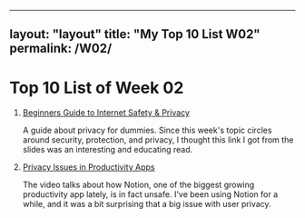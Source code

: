 
---
layout: "layout"
title: "My Top 10 List W02"
permalink: /W02/
---
# Top 10 List of Week 02

1. [Beginners Guide to Internet Safety & Privacy](https://choosetoencrypt.com/privacy/complete-beginners-guide-to-internet-safety-privacy/)

    A guide about privacy for dummies. Since this week's topic circles around security, protection, and privacy, I thought this link I got from the slides was an interesting and educating read. 

2. [Privacy Issues in Productivity Apps](https://www.youtube.com/watch?v=HhWUjp5pD0g)

    The video talks about how Notion, one of the biggest growing productivity app lately, is in fact unsafe. I've been using Notion for a while, and it was a bit surprising that a big issue with user privacy. 

